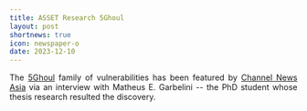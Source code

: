 ```yaml
---
title: ASSET Research 5Ghoul
layout: post
shortnews: true
icon: newspaper-o
date: 2023-12-10
---
```

<p style="text-align:justify">
The <a href="https://www.5ghoul.com">5Ghoul</a> family of vulnerabilities has been featured by <a href="https://www.youtube.com/watch?v=F4A53ClXlkY">Channel News Asia</a> 
via an interview with Matheus E. Garbelini -- the PhD student whose thesis research resulted the discovery. 
</p>


